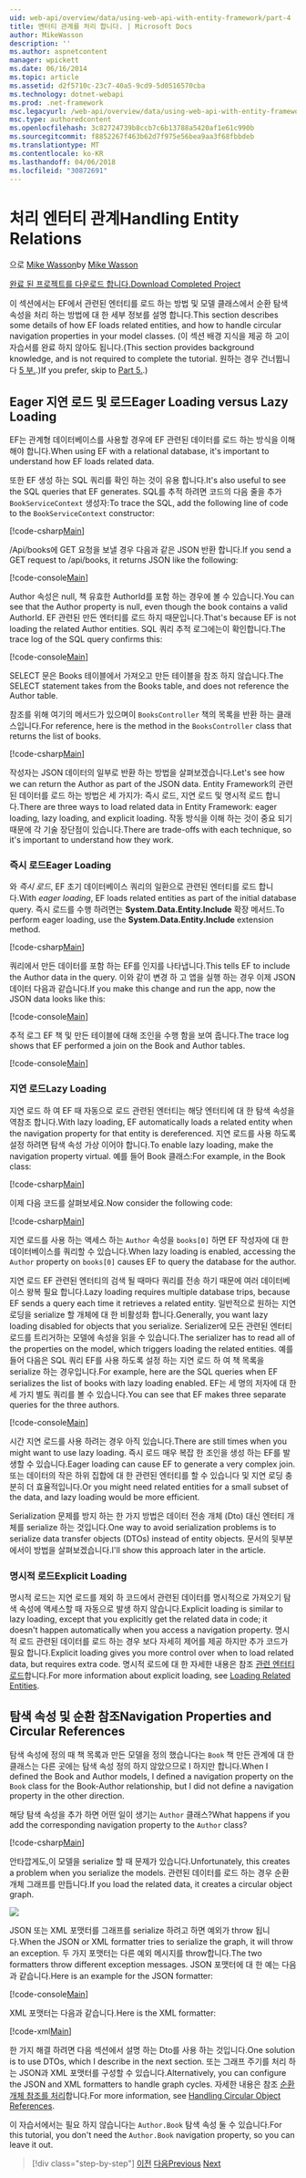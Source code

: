```yaml
---
uid: web-api/overview/data/using-web-api-with-entity-framework/part-4
title: 엔터티 관계를 처리 합니다. | Microsoft Docs
author: MikeWasson
description: ''
ms.author: aspnetcontent
manager: wpickett
ms.date: 06/16/2014
ms.topic: article
ms.assetid: d2f5710c-23c7-40a5-9cd9-5d0516570cba
ms.technology: dotnet-webapi
ms.prod: .net-framework
msc.legacyurl: /web-api/overview/data/using-web-api-with-entity-framework/part-4
msc.type: authoredcontent
ms.openlocfilehash: 3c82724739b8ccb7c6b13788a5420af1e61c990b
ms.sourcegitcommit: f8852267f463b62d7f975e56bea9aa3f68fbbdeb
ms.translationtype: MT
ms.contentlocale: ko-KR
ms.lasthandoff: 04/06/2018
ms.locfileid: "30872691"
---
```

<a name="handling-entity-relations"></a><span data-ttu-id="1ff8c-102">처리 엔터티 관계</span><span class="sxs-lookup"><span data-stu-id="1ff8c-102">Handling Entity Relations</span></span>
====================
<span data-ttu-id="1ff8c-103">으로 [Mike Wasson](https://github.com/MikeWasson)</span><span class="sxs-lookup"><span data-stu-id="1ff8c-103">by [Mike Wasson](https://github.com/MikeWasson)</span></span>

[<span data-ttu-id="1ff8c-104">완료 된 프로젝트를 다운로드 합니다.</span><span class="sxs-lookup"><span data-stu-id="1ff8c-104">Download Completed Project</span></span>](https://github.com/MikeWasson/BookService)

<span data-ttu-id="1ff8c-105">이 섹션에서는 EF에서 관련된 엔터티를 로드 하는 방법 및 모델 클래스에서 순환 탐색 속성을 처리 하는 방법에 대 한 세부 정보를 설명 합니다.</span><span class="sxs-lookup"><span data-stu-id="1ff8c-105">This section describes some details of how EF loads related entities, and how to handle circular navigation properties in your model classes.</span></span> <span data-ttu-id="1ff8c-106">(이 섹션 배경 지식을 제공 하 고이 자습서를 완료 하지 않아도 됩니다.</span><span class="sxs-lookup"><span data-stu-id="1ff8c-106">(This section provides background knowledge, and is not required to complete the tutorial.</span></span> <span data-ttu-id="1ff8c-107">원하는 경우 건너뜁니다 [5 부.](part-5.md).)</span><span class="sxs-lookup"><span data-stu-id="1ff8c-107">If you prefer, skip to [Part 5.](part-5.md).)</span></span>

## <a name="eager-loading-versus-lazy-loading"></a><span data-ttu-id="1ff8c-108">Eager 지연 로드 및 로드</span><span class="sxs-lookup"><span data-stu-id="1ff8c-108">Eager Loading versus Lazy Loading</span></span>

<span data-ttu-id="1ff8c-109">EF는 관계형 데이터베이스를 사용할 경우에 EF 관련된 데이터를 로드 하는 방식을 이해 해야 합니다.</span><span class="sxs-lookup"><span data-stu-id="1ff8c-109">When using EF with a relational database, it's important to understand how EF loads related data.</span></span>

<span data-ttu-id="1ff8c-110">또한 EF 생성 하는 SQL 쿼리를 확인 하는 것이 유용 합니다.</span><span class="sxs-lookup"><span data-stu-id="1ff8c-110">It's also useful to see the SQL queries that EF generates.</span></span> <span data-ttu-id="1ff8c-111">SQL를 추적 하려면 코드의 다음 줄을 추가 `BookServiceContext` 생성자:</span><span class="sxs-lookup"><span data-stu-id="1ff8c-111">To trace the SQL, add the following line of code to the `BookServiceContext` constructor:</span></span>

[!code-csharp[Main](part-4/samples/sample1.cs)]

<span data-ttu-id="1ff8c-112">/Api/books에 GET 요청을 보낼 경우 다음과 같은 JSON 반환 합니다.</span><span class="sxs-lookup"><span data-stu-id="1ff8c-112">If you send a GET request to /api/books, it returns JSON like the following:</span></span>

[!code-console[Main](part-4/samples/sample2.cmd)]

<span data-ttu-id="1ff8c-113">Author 속성은 null, 책 유효한 AuthorId를 포함 하는 경우에 볼 수 있습니다.</span><span class="sxs-lookup"><span data-stu-id="1ff8c-113">You can see that the Author property is null, even though the book contains a valid AuthorId.</span></span> <span data-ttu-id="1ff8c-114">EF 관련된 만든 엔터티를 로드 하지 때문입니다.</span><span class="sxs-lookup"><span data-stu-id="1ff8c-114">That's because EF is not loading the related Author entities.</span></span> <span data-ttu-id="1ff8c-115">SQL 쿼리 추적 로그에는이 확인합니다.</span><span class="sxs-lookup"><span data-stu-id="1ff8c-115">The trace log of the SQL query confirms this:</span></span>

[!code-console[Main](part-4/samples/sample3.sql)]

<span data-ttu-id="1ff8c-116">SELECT 문은 Books 테이블에서 가져오고 만든 테이블을 참조 하지 않습니다.</span><span class="sxs-lookup"><span data-stu-id="1ff8c-116">The SELECT statement takes from the Books table, and does not reference the Author table.</span></span>

<span data-ttu-id="1ff8c-117">참조를 위해 여기의 메서드가 있으며이 `BooksController` 책의 목록을 반환 하는 클래스입니다.</span><span class="sxs-lookup"><span data-stu-id="1ff8c-117">For reference, here is the method in the `BooksController` class that returns the list of books.</span></span>

[!code-csharp[Main](part-4/samples/sample4.cs)]

<span data-ttu-id="1ff8c-118">작성자는 JSON 데이터의 일부로 반환 하는 방법을 살펴보겠습니다.</span><span class="sxs-lookup"><span data-stu-id="1ff8c-118">Let's see how we can return the Author as part of the JSON data.</span></span> <span data-ttu-id="1ff8c-119">Entity Framework의 관련된 데이터를 로드 하는 방법은 세 가지가: 즉시 로드, 지연 로드 및 명시적 로드 합니다.</span><span class="sxs-lookup"><span data-stu-id="1ff8c-119">There are three ways to load related data in Entity Framework: eager loading, lazy loading, and explicit loading.</span></span> <span data-ttu-id="1ff8c-120">작동 방식을 이해 하는 것이 중요 되기 때문에 각 기술 장단점이 있습니다.</span><span class="sxs-lookup"><span data-stu-id="1ff8c-120">There are trade-offs with each technique, so it's important to understand how they work.</span></span>

### <a name="eager-loading"></a><span data-ttu-id="1ff8c-121">즉시 로드</span><span class="sxs-lookup"><span data-stu-id="1ff8c-121">Eager Loading</span></span>

<span data-ttu-id="1ff8c-122">와 *즉시 로드*, EF 초기 데이터베이스 쿼리의 일환으로 관련된 엔터티를 로드 합니다.</span><span class="sxs-lookup"><span data-stu-id="1ff8c-122">With *eager loading*, EF loads related entities as part of the initial database query.</span></span> <span data-ttu-id="1ff8c-123">즉시 로드를 수행 하려면는 **System.Data.Entity.Include** 확장 메서드.</span><span class="sxs-lookup"><span data-stu-id="1ff8c-123">To perform eager loading, use the **System.Data.Entity.Include** extension method.</span></span>

[!code-csharp[Main](part-4/samples/sample5.cs)]

<span data-ttu-id="1ff8c-124">쿼리에서 만든 데이터를 포함 하는 EF를 인지를 나타냅니다.</span><span class="sxs-lookup"><span data-stu-id="1ff8c-124">This tells EF to include the Author data in the query.</span></span> <span data-ttu-id="1ff8c-125">이와 같이 변경 하 고 앱을 실행 하는 경우 이제 JSON 데이터 다음과 같습니다.</span><span class="sxs-lookup"><span data-stu-id="1ff8c-125">If you make this change and run the app, now the JSON data looks like this:</span></span>

[!code-console[Main](part-4/samples/sample6.cmd)]

<span data-ttu-id="1ff8c-126">추적 로그 EF 책 및 만든 테이블에 대해 조인을 수행 함을 보여 줍니다.</span><span class="sxs-lookup"><span data-stu-id="1ff8c-126">The trace log shows that EF performed a join on the Book and Author tables.</span></span>

[!code-console[Main](part-4/samples/sample7.cmd)]

### <a name="lazy-loading"></a><span data-ttu-id="1ff8c-127">지연 로드</span><span class="sxs-lookup"><span data-stu-id="1ff8c-127">Lazy Loading</span></span>

<span data-ttu-id="1ff8c-128">지연 로드 하 여 EF 때 자동으로 로드 관련된 엔터티는 해당 엔터티에 대 한 탐색 속성을 역참조 합니다.</span><span class="sxs-lookup"><span data-stu-id="1ff8c-128">With lazy loading, EF automatically loads a related entity when the navigation property for that entity is dereferenced.</span></span> <span data-ttu-id="1ff8c-129">지연 로드를 사용 하도록 설정 하려면 탐색 속성 가상 이어야 합니다.</span><span class="sxs-lookup"><span data-stu-id="1ff8c-129">To enable lazy loading, make the navigation property virtual.</span></span> <span data-ttu-id="1ff8c-130">예를 들어 Book 클래스:</span><span class="sxs-lookup"><span data-stu-id="1ff8c-130">For example, in the Book class:</span></span>

[!code-csharp[Main](part-4/samples/sample8.cs?highlight=6)]

<span data-ttu-id="1ff8c-131">이제 다음 코드를 살펴보세요.</span><span class="sxs-lookup"><span data-stu-id="1ff8c-131">Now consider the following code:</span></span>

[!code-csharp[Main](part-4/samples/sample9.cs)]

<span data-ttu-id="1ff8c-132">지연 로드를 사용 하는 액세스 하는 `Author` 속성을 `books[0]` 하면 EF 작성자에 대 한 데이터베이스를 쿼리할 수 있습니다.</span><span class="sxs-lookup"><span data-stu-id="1ff8c-132">When lazy loading is enabled, accessing the `Author` property on `books[0]` causes EF to query the database for the author.</span></span>

<span data-ttu-id="1ff8c-133">지연 로드 EF 관련된 엔터티의 검색 될 때마다 쿼리를 전송 하기 때문에 여러 데이터베이스 왕복 필요 합니다.</span><span class="sxs-lookup"><span data-stu-id="1ff8c-133">Lazy loading requires multiple database trips, because EF sends a query each time it retrieves a related entity.</span></span> <span data-ttu-id="1ff8c-134">일반적으로 원하는 지연 로딩을 serialize 할 개체에 대 한 비활성화 합니다.</span><span class="sxs-lookup"><span data-stu-id="1ff8c-134">Generally, you want lazy loading disabled for objects that you serialize.</span></span> <span data-ttu-id="1ff8c-135">Serializer에 모든 관련된 엔터티 로드를 트리거하는 모델에 속성을 읽을 수 있습니다.</span><span class="sxs-lookup"><span data-stu-id="1ff8c-135">The serializer has to read all of the properties on the model, which triggers loading the related entities.</span></span> <span data-ttu-id="1ff8c-136">예를 들어 다음은 SQL 쿼리 EF를 사용 하도록 설정 하는 지연 로드 하 여 책 목록을 serialize 하는 경우입니다.</span><span class="sxs-lookup"><span data-stu-id="1ff8c-136">For example, here are the SQL queries when EF serializes the list of books with lazy loading enabled.</span></span> <span data-ttu-id="1ff8c-137">EF는 세 명의 저자에 대 한 세 가지 별도 쿼리를 볼 수 있습니다.</span><span class="sxs-lookup"><span data-stu-id="1ff8c-137">You can see that EF makes three separate queries for the three authors.</span></span>

[!code-console[Main](part-4/samples/sample10.sql)]

<span data-ttu-id="1ff8c-138">시간 지연 로드를 사용 하려는 경우 아직 있습니다.</span><span class="sxs-lookup"><span data-stu-id="1ff8c-138">There are still times when you might want to use lazy loading.</span></span> <span data-ttu-id="1ff8c-139">즉시 로드 매우 복잡 한 조인을 생성 하는 EF를 발생할 수 있습니다.</span><span class="sxs-lookup"><span data-stu-id="1ff8c-139">Eager loading can cause EF to generate a very complex join.</span></span> <span data-ttu-id="1ff8c-140">또는 데이터의 작은 하위 집합에 대 한 관련된 엔터티를 할 수 있습니다 및 지연 로딩 충분히 더 효율적입니다.</span><span class="sxs-lookup"><span data-stu-id="1ff8c-140">Or you might need related entities for a small subset of the data, and lazy loading would be more efficient.</span></span>

<span data-ttu-id="1ff8c-141">Serialization 문제를 방지 하는 한 가지 방법은 데이터 전송 개체 (Dto) 대신 엔터티 개체를 serialize 하는 것입니다.</span><span class="sxs-lookup"><span data-stu-id="1ff8c-141">One way to avoid serialization problems is to serialize data transfer objects (DTOs) instead of entity objects.</span></span> <span data-ttu-id="1ff8c-142">문서의 뒷부분에서이 방법을 살펴보겠습니다.</span><span class="sxs-lookup"><span data-stu-id="1ff8c-142">I'll show this approach later in the article.</span></span>

### <a name="explicit-loading"></a><span data-ttu-id="1ff8c-143">명시적 로드</span><span class="sxs-lookup"><span data-stu-id="1ff8c-143">Explicit Loading</span></span>

<span data-ttu-id="1ff8c-144">명시적 로드는 지연 로드를 제외 하 코드에서 관련된 데이터를 명시적으로 가져오기 탐색 속성에 액세스할 때 자동으로 발생 하지 않습니다.</span><span class="sxs-lookup"><span data-stu-id="1ff8c-144">Explicit loading is similar to lazy loading, except that you explicitly get the related data in code; it doesn't happen automatically when you access a navigation property.</span></span> <span data-ttu-id="1ff8c-145">명시적 로드 관련된 데이터를 로드 하는 경우 보다 자세히 제어를 제공 하지만 추가 코드가 필요 합니다.</span><span class="sxs-lookup"><span data-stu-id="1ff8c-145">Explicit loading gives you more control over when to load related data, but requires extra code.</span></span> <span data-ttu-id="1ff8c-146">명시적 로드에 대 한 자세한 내용은 참조 [관련 엔터티 로드](https://msdn.microsoft.com/data/jj574232#explicit)합니다.</span><span class="sxs-lookup"><span data-stu-id="1ff8c-146">For more information about explicit loading, see [Loading Related Entities](https://msdn.microsoft.com/data/jj574232#explicit).</span></span>

## <a name="navigation-properties-and-circular-references"></a><span data-ttu-id="1ff8c-147">탐색 속성 및 순환 참조</span><span class="sxs-lookup"><span data-stu-id="1ff8c-147">Navigation Properties and Circular References</span></span>

<span data-ttu-id="1ff8c-148">탐색 속성에 정의 때 책 목록과 만든 모델을 정의 했습니다는 `Book` 책 만든 관계에 대 한 클래스는 다른 곳에는 탐색 속성 정의 하지 않았으므로 I 하지만 합니다.</span><span class="sxs-lookup"><span data-stu-id="1ff8c-148">When I defined the Book and Author models, I defined a navigation property on the `Book` class for the Book-Author relationship, but I did not define a navigation property in the other direction.</span></span>

<span data-ttu-id="1ff8c-149">해당 탐색 속성을 추가 하면 어떤 일이 생기는 `Author` 클래스?</span><span class="sxs-lookup"><span data-stu-id="1ff8c-149">What happens if you add the corresponding navigation property to the `Author` class?</span></span>

[!code-csharp[Main](part-4/samples/sample11.cs?highlight=7)]

<span data-ttu-id="1ff8c-150">안타깝게도,이 모델을 serialize 할 때 문제가 있습니다.</span><span class="sxs-lookup"><span data-stu-id="1ff8c-150">Unfortunately, this creates a problem when you serialize the models.</span></span> <span data-ttu-id="1ff8c-151">관련된 데이터를 로드 하는 경우 순환 개체 그래프를 만듭니다.</span><span class="sxs-lookup"><span data-stu-id="1ff8c-151">If you load the related data, it creates a circular object graph.</span></span>

![](part-4/_static/image1.png)

<span data-ttu-id="1ff8c-152">JSON 또는 XML 포맷터를 그래프를 serialize 하려고 하면 예외가 throw 됩니다.</span><span class="sxs-lookup"><span data-stu-id="1ff8c-152">When the JSON or XML formatter tries to serialize the graph, it will throw an exception.</span></span> <span data-ttu-id="1ff8c-153">두 가지 포맷터는 다른 예외 메시지를 throw합니다.</span><span class="sxs-lookup"><span data-stu-id="1ff8c-153">The two formatters throw different exception messages.</span></span> <span data-ttu-id="1ff8c-154">JSON 포맷터에 대 한 예는 다음과 같습니다.</span><span class="sxs-lookup"><span data-stu-id="1ff8c-154">Here is an example for the JSON formatter:</span></span>

[!code-console[Main](part-4/samples/sample12.cmd)]

<span data-ttu-id="1ff8c-155">XML 포맷터는 다음과 같습니다.</span><span class="sxs-lookup"><span data-stu-id="1ff8c-155">Here is the XML formatter:</span></span>

[!code-xml[Main](part-4/samples/sample13.xml)]

<span data-ttu-id="1ff8c-156">한 가지 해결 하려면 다음 섹션에서 설명 하는 Dto를 사용 하는 것입니다.</span><span class="sxs-lookup"><span data-stu-id="1ff8c-156">One solution is to use DTOs, which I describe in the next section.</span></span> <span data-ttu-id="1ff8c-157">또는 그래프 주기를 처리 하는 JSON과 XML 포맷터를 구성할 수 있습니다.</span><span class="sxs-lookup"><span data-stu-id="1ff8c-157">Alternatively, you can configure the JSON and XML formatters to handle graph cycles.</span></span> <span data-ttu-id="1ff8c-158">자세한 내용은 참조 [순환 개체 참조를 처리](../../formats-and-model-binding/json-and-xml-serialization.md#handling_circular_object_references)합니다.</span><span class="sxs-lookup"><span data-stu-id="1ff8c-158">For more information, see [Handling Circular Object References](../../formats-and-model-binding/json-and-xml-serialization.md#handling_circular_object_references).</span></span>

<span data-ttu-id="1ff8c-159">이 자습서에서는 필요 하지 않습니다는 `Author.Book` 탐색 속성 둘 수 있습니다.</span><span class="sxs-lookup"><span data-stu-id="1ff8c-159">For this tutorial, you don't need the `Author.Book` navigation property, so you can leave it out.</span></span>

> [!div class="step-by-step"]
> <span data-ttu-id="1ff8c-160">[이전](part-3.md)
> [다음](part-5.md)</span><span class="sxs-lookup"><span data-stu-id="1ff8c-160">[Previous](part-3.md)
[Next](part-5.md)</span></span>
